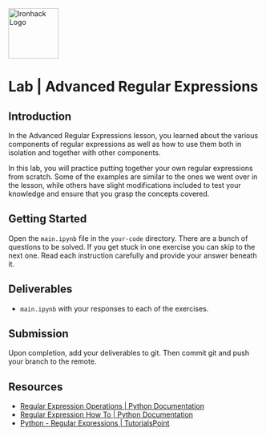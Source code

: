 <img src="https://bit.ly/2VnXWr2" alt="Ironhack Logo" width="100"/>

# Lab | Advanced Regular Expressions

## Introduction

In the Advanced Regular Expressions lesson, you learned about the various components of regular expressions as well as how to use them both in isolation and together with other components.

In this lab, you will practice putting together your own regular expressions from scratch. Some of the examples are similar to the ones we went over in the lesson, while others have slight modifications included to test your knowledge and ensure that you grasp the concepts covered.

## Getting Started

Open the `main.ipynb` file in the `your-code` directory. There are a bunch of questions to be solved. If you get stuck in one exercise you can skip to the next one. Read each instruction carefully and provide your answer beneath it.

## Deliverables

- `main.ipynb` with your responses to each of the exercises.

## Submission

Upon completion, add your deliverables to git. Then commit git and push your branch to the remote.

## Resources

- [Regular Expression Operations | Python Documentation](https://docs.python.org/3/library/re.html)
- [Regular Expression How To | Python Documentation](https://docs.python.org/3/howto/regex.html)
- [Python - Regular Expressions | TutorialsPoint](https://www.tutorialspoint.com/python/python_reg_expressions.htm)